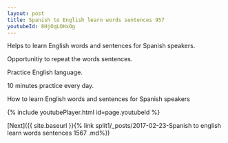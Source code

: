 ```yaml
---
layout: post
title: Spanish to English learn words sentences 957 
youtubeId: 8HjOqLOHxOg
---
```

 
 
Helps to learn English words and sentences for Spanish speakers.

Opportunitiy to repeat the words sentences. 

Practice English language. 
 
10 minutes practice every day. 
 
How to learn English words and sentences for Spanish speakers 
 
{% include youtubePlayer.html id=page.youtubeId %}
 
 
[Next]({{ site.baseurl }}{% link  split1/_posts/2017-02-23-Spanish to english learn words sentences 1567 .md%})
 
